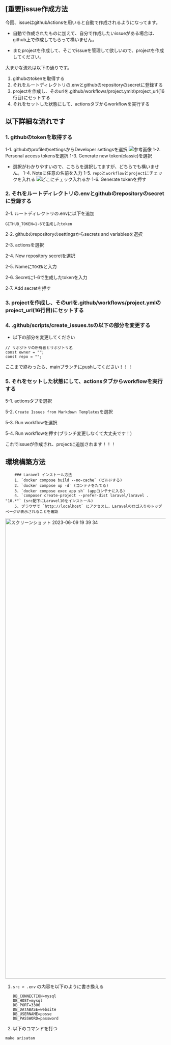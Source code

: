## [重要]issue作成方法
今回、issueはgithubActionsを用いると自動で作成されるようになってます。
- 自動で作成されたものに加えて、自分で作成したいissueがある場合は、github上で作成してもらって構いません。

- またprojectを作成して、そこでissueを管理して欲しいので、projectを作成してください。

大まかな流れは以下の通りです。
1. githubのtokenを取得する
2. それをルートディレクトリの.envとgithubのrepositoryのsecretに登録する
3. projectを作成し、そのurlを.github/workflows/project.ymlのproject_url(16行目)にセットする
4. それをセットした状態にして、actionsタブからworkflowを実行する

## 以下詳細な流れです
### 1. githubのtokenを取得する
1-1. githubのprofileのsettingsからDeveloper settingsを選択
![参考画像](/Image/スクリーンショット%202023-12-14%2014.29.06.png)
1-2. Personal access tokensを選択
1-3. Generate new token(classic)を選択
- 選択がわかりやすいので、こちらを選択してますが、どちらでも構いません。
1-4. Noteに任意の名前を入力
1-5. ``repo``と``workflow``と``project``にチェックを入れる
![どこにチェック入れるか](/Image/スクリーンショット%202023-12-14%2014.31.06.png)
1-6. Generate tokenを押す

### 2. それをルートディレクトリの.envとgithubのrepositoryのsecretに登録する
2-1. ルートディレクトリの.envに以下を追加

```
GITHUB_TOKEN=1-6で生成したtoken
```

2-2. githubのrepositoryのsettingsからsecrets and variablesを選択

2-3. actionsを選択

2-4. New repository secretを選択

2-5. Nameに`TOKEN`と入力

2-6. Secretに1-6で生成したtokenを入力

2-7. Add secretを押す

### 3. projectを作成し、そのurlを.github/workflows/project.ymlのproject_url(16行目)にセットする

### 4. .github/scripts/create_issues.tsの以下の部分を変更する
- 以下の部分を変更してください
```
// リポジトリの所有者とリポジトリ名
const owner = "";
const repo = "";
```
ここまで終わったら、mainブランチにpushしてください！！！
### 5. それをセットした状態にして、actionsタブからworkflowを実行する
5-1. actionsタブを選択

5-2. `Create Issues from Markdown Templates`を選択

5-3. Run workflowを選択

5-4. Run workflowを押す(ブランチ変更しなくて大丈夫です！)

これでissueが作成され、projectに追加されます！！！

## 環境構築方法
```
    ### Laravel インストール方法
    1. `docker compose build --no-cache` (ビルドする)
    2. `docker compose up -d` (コンテナをたてる)
    3. `docker compose exec app sh` (appコンテナに入る)
    4. `composer create-project --prefer-dist laravel/laravel . "10.*"` (src配下にLaravel10をインストール)
    5. ブラウザで `http://localhost` にアクセスし、Laravelのロゴ入りのトップページが表示されることを確認
```

<img width="1446" alt="スクリーンショット 2023-06-09 19 39 34" src="https://github.com/posse-ap/template-ph3-website/assets/33271639/69d42fe3-4e3a-4087-91a9-c55640a2671f">

1. `src > .env` の内容を以下のように書き換える
    ```
    DB_CONNECTION=mysql
    DB_HOST=mysql
    DB_PORT=3306
    DB_DATABASE=website
    DB_USERNAME=posse
    DB_PASSWORD=password
    ```
2. 以下のコマンドを打つ
```
make arisatan
```
